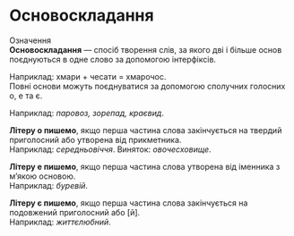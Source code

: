 # Основоскладання

<div class="space">
<div class="eoz-wrap">
<span class="eoz">Означення</span>
<div class="eoz-text">
<b>Основоскладання</b> — спосiб творення слiв, за якого двi i бiльше основ поєднуються в одне слово за допомогою iнтерфiксiв.
</div>
</div>
</div>

Наприклад: хмари + чесати = хмарочос.<br/>
Повнi основи можуть поєднуватися за допомогою сполучних голосних <span class="p1">о, е</span> та <span class="p1">є</span>.


Наприклад: <i>паровоз, зорепад, краєвид</i>.


<b>Лiтеру о пишемо</b>, якщо перша частина слова закiнчується на твердий приголосний або утворена вiд прикметника.<br/>
Наприклад: <i>середньовiччя</i>. Виняток: <i>овочесховище</i>.


<b>Лiтеру е пишемо</b>, якщо перша частина слова утворена вiд iменника з м’якою основою.<br/>
Наприклад: <i>буревiй</i>.

<b>Лiтеру є пишемо</b>, якщо перша частина слова закiнчується на подовжений приголосний або [<span class="p1">й</span>].<br/>
Наприклад: <i>життєлюбний</i>.